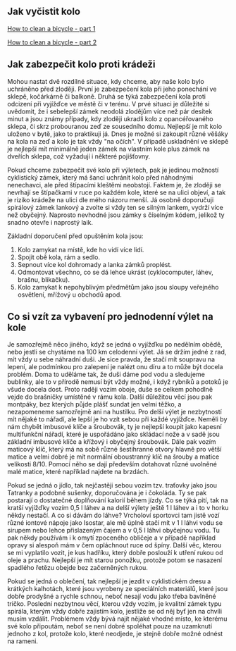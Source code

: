 
## Jak vyčistit kolo

[How to clean a bicycle - part 1](http://www.youtube.com/watch?v=wadJMR4PvMA)

[How to clean a bicycle - part 2](http://www.youtube.com/watch?v=kI4aV5R8dqw)

## Jak zabezpečit kolo proti krádeži

Mohou nastat dvě rozdílné situace, kdy chceme, aby naše kolo bylo uchráněno před zloději. První je zabezpečení kola při jeho ponechání ve sklepě, kočárkárně či balkoně. Druhá se týká zabezpečení kola proti odcizení při vyjížďce ve městě či v terénu. V prvé situaci je důležité si uvědomit, že i sebelepší zámek neodolá zlodějům více než pár desítek minut a jsou známy případy, kdy zloději ukradli kolo z opancéřovaného sklepa, či skrz probouranou zeď ze sousedního domu. Nejlepší je mít kolo uloženo v bytě, jako to praktikuji já. Dnes je možné si zakoupit různé věšáky na kola na zeď a kolo je tak vždy "na očích". V případě uskladnění ve sklepě je nejlepší mít minimálně jeden zámek na vlastním kole plus zámek na dveřích sklepa, což vyžadují i některé pojišťovny.

Pokud chceme zabezpečit své kolo při výletech, pak je jedinou možností cyklistický zámek, který má šanci uchránit kolo před náhodnými nenechavci, ale před štípacími kleštěmi neobstojí. Faktem je, že zloději se nevrhají se štípačkami v ruce po každém kole, které se na ulici objeví, a tak je riziko krádeže na ulici dle mého názoru menší. Já osobně doporučuji spirálový zámek lankový a zvolte si vždy ten se silným lankem, vydrží více než obyčejný. Naprosto nevhodné jsou zámky s číselným kódem, jelikož ty snadno otevře i naprostý laik.

Základní doporučení před opuštěním kola jsou:
1. Kolo zamykat na místě, kde ho vidí více lidí.
2. Spojit obě kola, rám a sedlo.
3. Sepnout více kol dohromady a lanka zámků proplést.
4. Odmontovat všechno, co se dá lehce ukrást (cyklocomputer, láhev, brašnu, blikačku).
5. Kolo zamykat k nepohyblivým předmětům jako jsou sloupy veřejného osvětlení, mřížový u obchodů apod.

## Co si vzít za vybavení pro jednodenní výlet na kole

Je samozřejmě něco jiného, když se jedná o vyjížďku po nedělním obědě, nebo jestli se chystáme na 100 km celodenní výlet. Já se držím jedné z rad, mít vždy u sebe náhradní duši. Je sice pravda, že stačí mít soupravu na lepení, ale podmínkou pro zalepení je nalézt onu díru a to může být docela problém. Doma to uděláme tak, že duši dáme pod vodu a sledujeme bublinky, ale to v přírodě nemusí být vždy možné, i když rybníků a potoků je všude docela dost. Proto raději vozím oboje, duše se celkem pohodlně vejde do brašničky umístěné v rámu kola. Další důležitou věcí jsou pak montpáky, bez kterých půjde plášť sundat jen velmi těžko, a nezapomeneme samozřejmě ani na hustilku. Pro delší výlet je nezbytností mít nějaké to nářadí, ale lepší je ho vzít sebou při každé vyjížďce. Neměli by nám chybět imbusové klíče a šroubovák, ty je nejlepší koupit jako kapesní multifunkční nářadí, které je uspořádáno jako skládací nože a v sadě jsou základní imbusové klíče a křížový i obyčejný šroubovák. Dále pak vozím maticový klíč, který má na sobě různé šestihranné otvory hlavně pro větší matice a velmi dobré je mít normální oboustranný klíč na šrouby a matice velikosti 8/10. Pomocí něho se dají především dotahovat různé uvolněné malé matice, které například najdete na brzdách.

Pokud se jedná o jídlo, tak nejčastěji sebou vozím tzv. traťovky jako jsou Tatranky a podobné sušenky, doporučována je i čokoláda. Ty se pak postarají o dostatečné doplňování kalorií během jízdy. Co se týká pití, tak na kratší vyjížďky vozím 0,5 l láhev a na delší výlety ještě 1 l láhev a i to v horku někdy nestačí. A co si dávám do láhve? Vrcholoví sportovci tam jistě vozí různé iontové nápoje jako Isostar, ale mě úplně stačí mít v 1 l láhvi vodu se sirupem nebo lehce přislazeným čajem a v 0,5 l láhvi obyčejnou vodu. Tu pak někdy používám i k omytí zpoceného obličeje a v případě například opravy si alespoň mám v čem opláchnout ruce od špíny. Další věc, kterou se mi vyplatilo vozit, je kus hadříku, který dobře poslouží k utření rukou od oleje a prachu. Nejlepší je mít starou ponožku, protože potom se nasazení spadlého řetězu obejde bez začerněných rukou.

Pokud se jedná o oblečení, tak nejlepší je jezdit v cyklistickém dresu a krátkých kalhotách, které jsou vyrobeny ze speciálních materiálů, které jsou dobře prodyšné a rychle schnou, neboť nesají vodu jako třeba bavlněné tričko. Poslední nezbytnou věcí, kterou vždy vozím, je kvalitní zámek typu spirála, kterým vždy dobře zajistím kolo, jestliže se od něj byť jen na chvíli musím vzdálit. Problémem vždy bývá najít nějaké vhodné místo, ke kterému své kolo připoutám, neboť se není dobré spoléhat pouze na uzamknutí jednoho z kol, protože kolo, které neodjede, je stejně dobře možné odnést na rameni.
